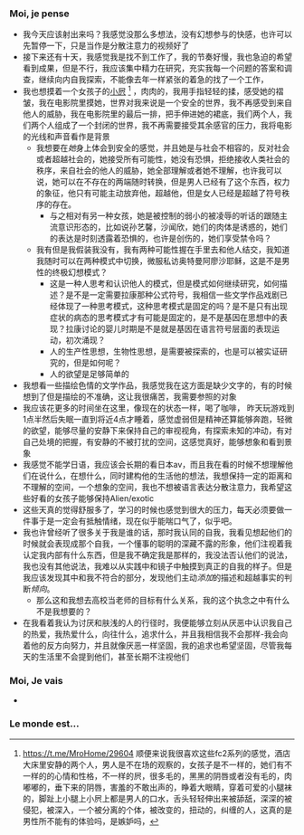 ### Moi, je pense
- 我今天应该射出来吗？我感觉没那么多想法，没有幻想参与的快感，也许可以先暂停一下，只是当作是分散注意力的视频好了
- 接下来还有十天，我感觉我是找不到工作了，我的节奏好慢，我也急迫的希望看到成果，但是不行，我应该集中精力在研究，充实我每一个问题的答案和调查，继续向内自我探索，不能像去年一样紧张的着急的找了一个工作，
- 我也想摸着一个女孩子的[小屄](5D08D83E-AF6C-47EE-8E44-4F7A2CF87D4C.png) [^1] ，肉肉的，我用手指轻轻的揉，感受她的褶皱，我在电影院里摸她，世界对我来说是一个安全的世界，我不再感受到来自他人的威胁，我在电影院里的最后一排，把手伸进她的裙底，我们两个人，我们两个人组成了一个封闭的世界，我不再需要接受其余感官的压力，我将电影的光线和声音看作是背景
	- 我想要在*她*身上体会到安全的感觉，并且她是与社会不相容的，反对社会或者超越社会的，她接受所有可能性，她没有恐惧，拒绝接收人类社会的秩序，来自社会的他人的威胁，她全部理解或者她不理解，也许我可以说，她可以在不存在的两端随时转换，但是男人已经有了这个东西，权力的象征，他只有可能主动放弃他，超越他，但是女人已经是超越了符号秩序的存在。
		- 与之相对有另一种女孩，她是被控制的弱小的被凌辱的听话的跟随主流意识形态的，比如说孙艺馨，沙闻欣，她们的肉体是诱惑的，她们的表达是时刻透露着恐惧的，也许是创伤的，她们享受禁令吗？
	- 我有但是我假装我没有，我有两种可能性握在手里去和他人结交，我知道我随时可以在两种模式中切换，微服私访奥特曼阿廖沙耶稣，这是不是男性的终极幻想模式？
		- 这是一种人思考和认识他人的模式，但是模式如何继续研究，如何描述？是不是一定需要拉康那种公式符号，我相信一些文学作品戏剧已经体现了一种思考模式，这种思考模式是固定的吗？是不是只有出现症状的病态的思考模式才有可能是固定的，是不是基因在思想中的表现？拉康讨论的婴儿时期是不是就是基因在语言符号层面的表现运动，初次涌现？
		- 人的生产性思想，生物性思想，是需要被探索的，也是可以被实证研究的，但是如何呢？
		- 人的欲望是足够简单的
- 我想看一些描绘色情的文学作品，我感觉我在这方面是缺少文字的，有的时候想到了但是描绘的不准确，这让我很痛苦，我需要参照的对象
- 我应该花更多的时间坐在这里，像现在的状态一样，喝了咖啡， 昨天玩游戏到1点半然后失眠一直到将近4点才睡着，感觉虚弱但是精神还算能够奔跑，轻微的欲望，能够尽量的安静下来保持自己的审视视角，有探索未知的冲动，有对自己处境的把握，有安静的不被打扰的空间，这感觉真好，能够想象和看到景象
- 我感觉不能学日语，我应该会长期的看日本av，而且我在看的时候不想理解他们在说什么，在想什么，同时建构他的生活他的想法，我想保持一定的距离和不理解的空间，一个想象的空间，我也不想被语言表达分散注意力，我希望这些好看的女孩子能够保持Alien/exotic
- 这些天真的觉得舒服多了，学习的时候也感觉到很大的压力，每天必须要做一件事于是一定会有抵触情绪，现在似乎能喘口气了，似乎吧。
- 我也许曾经听了很多关于我是谁的话，那时我认同的自我，我看见想起他们的时候就会表现成那个自我，一个懂事的聪明的深藏不露的形象，他们注视着我认定我内部有什么东西，但是我不确定我是那样的，我没法否认他们的说法，我也没有其他说法，我难以从实践中和镜子中触摸到真正的自我的样子。但是我应该发现其中和我不符合的部分，发现他们主动*添加*的描述和超越事实的判断*倾向*。
	- 那么这和我想去高校当老师的目标有什么关系，我的这个执念之中有什么不是我想要的？
- 在我看着我认为讨厌和肤浅的人的行径时，我便能够立刻从厌恶中认识我自己的热爱，我热爱什么，向往什么，追求什么，并且我相信我不会那样-我会向着他的反方向努力，并且就像厌恶一样坚固，我的追求也希望坚固，尽管我每天的生活里不会提到他们，甚至长期不注视他们




### Moi, Je vais
- 



### Le monde est...




[^1]: https://t.me/MroHome/29604 顺便来说我很喜欢这些fc2系列的感觉，酒店大床里安静的两个人，男人是不在场的观察的，女孩子是不一样的，她们有不一样的的心情和性格，不一样的屄，很多毛的，黑黑的阴唇或者没有毛的，肉嘟嘟的，垂下来的阴唇，害羞的不敢出声的，睁着大眼睛，穿着可爱的小腿袜的，脚趾上小腿上小屄上都是男人的口水，舌头轻轻伸出来被舔舐，深深的被侵犯，被深入，一个被分离的个体，被改变的，扭动的，纠缠的人，这真的是男性所不能有的体验吗，是嫉妒吗，